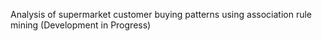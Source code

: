 Analysis of supermarket customer buying patterns using association rule mining (Development in Progress)
